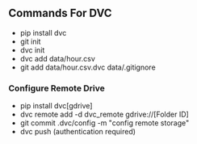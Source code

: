 ## Commands For DVC

- pip install dvc
- git init
- dvc init
- dvc add data/hour.csv
- git add data/hour.csv.dvc data/.gitignore

### Configure Remote Drive

- pip install dvc[gdrive]
- dvc remote add -d dvc_remote gdrive://[Folder ID]
- git commit .dvc/config -m "config remote storage"
- dvc push (authentication required)

